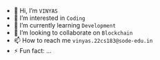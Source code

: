 - 👋 Hi, I’m ```VINYAS```
- 👀 I’m interested in ```Coding```
- 🌱 I’m currently learning ```Development```
- 💞️ I’m looking to collaborate on ```Blockchain```
- 📫 How to reach me ```vinyas.22cs183@sode-edu.in```
- ⚡ Fun fact: ...

<!---
Vinyas24/Vinyas24 is a ✨ special ✨ repository because its `README.md` (this file) appears on your GitHub profile.
You can click the Preview link to take a look at your changes.
--->
